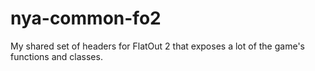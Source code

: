 # nya-common-fo2

My shared set of headers for FlatOut 2 that exposes a lot of the game's functions and classes.